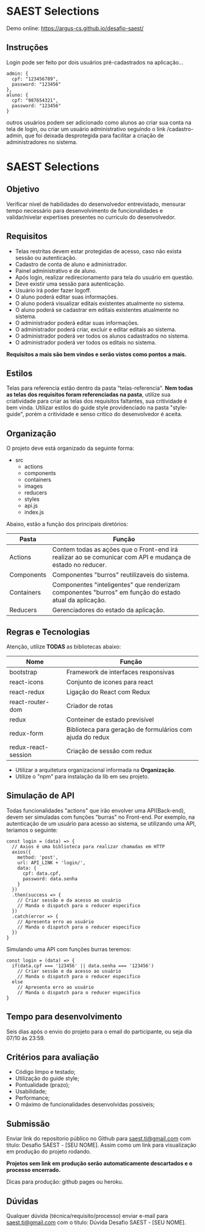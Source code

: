 # SAEST Selections

Demo online: https://argus-cs.github.io/desafio-saest/

## Instruções

Login pode ser feito por dois usuários pré-cadastrados na aplicação...

```
admin: {
  cpf: "123456789",
  password: "123456"
},
aluno: {
  cpf: "987654321",
  password: "123456"
}

```
outros usuários podem ser adicionado como alunos ao criar sua conta na tela de login, ou criar um usuário administrativo seguindo o link /cadastro-admin, que foi deixada desprotegida para facilitar a criação de administradores no sistema.

# SAEST Selections

## Objetivo 

Verificar nivel de habilidades do desenvolvedor entrevistado, mensurar tempo necessário para desenvolvimento de funcionalidades e validar/nivelar expertises presentes no curriculo do desenvolvedor.

## Requisitos

- Telas restritas devem estar protegidas de acesso, caso não exista sessão ou autenticação.
- Cadastro de conta de aluno e administrador.
- Painel administrativo e de aluno.
- Após login, realizar redirecionamento para tela do usuário em questão.
- Deve existir uma sessão para autenticação.
- Usuário irá poder fazer logoff.
- O aluno poderá editar suas informações.
- O aluno poderá visualizar editais existentes atualmente no sistema.
- O aluno poderá se cadastrar em editais existentes atualmente no sistema.
- O administrador poderá editar suas informações.
- O administrador poderá criar, excluir e editar editais ao sistema.
- O administrador poderá ver todos os alunos cadastrados no sistema.
- O administrador poderá ver todos os editais no sistema.

**Requisitos a mais são bem vindos e serão vistos como pontos a mais.**

## Estilos

Telas para referencia estão dentro da pasta "telas-referencia". **Nem todas as telas dos requisitos foram referenciadas na pasta**, utilize sua criatividade para criar as telas dos requisitos faltantes, sua critividade é bem vinda.
Utilizar estilos do guide style providenciado na pasta "style-guide", porém a critividade e senso critico do desenvolvedor é aceita.

## Organização

O projeto deve está organizado da seguinte forma:

- src
  - actions    
  - components
  - containers
  - images
  - reducers
  - styles
  - api.js
  - index.js

Abaixo, estão a função dos principais diretórios:

| Pasta        | Função           |
| ------------- |-------------|
| Actions     | Contem todas as ações que o Front-end irá realizar ao se comunicar com API e mudança de estado no reducer. |
| Components     | Componentes "burros" reutilizaveis do sistema.|
| Containers | Componentes "inteligentes" que renderizam componentes "burros" em função do estado atual da aplicação. |
| Reducers | Gerenciadores do estado da aplicação. |

## Regras e Tecnologias

Atenção, utilize **TODAS** as bibliotecas abaixo:

Nome | Função 
|---| -----|
bootstrap | Framework de interfaces responsivas
react-icons | Conjunto de icones para react
react-redux | Ligação do React com Redux
react-router-dom | Criador de rotas 
redux | Conteiner de estado previsível
redux-form | Biblioteca para geração de formulários com ajuda do redux
redux-react-session | Criação de sessão com redux

- Utilizar a arquitetura organizacional informada na **Organização**.
- Utilize o "npm" para instalação da lib em seu projeto.

## Simulação de API

Todas funcionalidades "actions" que irão envolver uma API(Back-end), devem ser simuladas com funções "burras" no Front-end. Por exemplo, na autenticação de um usuário para acesso ao sistema, se utilizando uma API, teriamos o seguinte:


```
const login = (data) => {
  // Axios é uma biblioteca para realizar chamadas em HTTP
  axios({
    method: 'post',
    url: API_LINK + 'login/',
    data: {
      cpf: data.cpf,
      password: data.senha
    }
  })
  .then(success => {
    // Criar sessão e da acesso ao usuário
    // Manda o dispatch para o reducer especifico
  })
  .catch(error => {
    // Apresenta erro ao usuário
    // Manda o dispatch para o reducer especifico
  })
}
```

Simulando uma API com funções burras teremos:

```
const login = (data) => {
  if(data.cpf === '123456' || data.senha === '123456')
    // Criar sessão e da acesso ao usuário
    // Manda o dispatch para o reducer especifico
  else
    // Apresenta erro ao usuário
    // Manda o dispatch para o reducer especifico
}
```

## Tempo para desenvolvimento

Seis dias após o envio do projeto para o email do participante, ou seja dia 07/10 ás 23:59.

## Critérios para avaliação

- Código limpo e testado;
- Utilização do guide style;
- Pontualidade (prazo);
- Usabilidade;
- Performance;
- O máximo de funcionalidades desenvolvidas possiveis;

## Submissão

Enviar link do repositorio público no Github para saest.ti@gmail.com com titulo: Desafio SAEST - [SEU NOME]. Assim como um link para visualização em produção do projeto rodando.

**Projetos sem link em produção serão automaticamente descartados e o processo encerrado.**

Dicas para produção: github pages ou heroku.


## Dúvidas
Qualquer dúvida (técnica/requisito/processo) enviar e-mail para saest.ti@gmail.com com o titulo: Dúvida Desafio SAEST - [SEU NOME].
